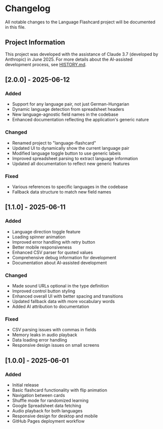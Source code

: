 # Changelog

All notable changes to the Language Flashcard project will be documented in this file.

## Project Information

This project was developed with the assistance of Claude 3.7 (developed by Anthropic) in June 2025. For more details about the AI-assisted development process, see [HISTORY.md](./HISTORY.md).

## [2.0.0] - 2025-06-12

### Added
- Support for any language pair, not just German-Hungarian
- Dynamic language detection from spreadsheet headers
- New language-agnostic field names in the codebase
- Enhanced documentation reflecting the application's generic nature

### Changed
- Renamed project to "language-flashcard"
- Updated UI to dynamically show the current language pair
- Modified language toggle button to use generic labels
- Improved spreadsheet parsing to extract language information
- Updated all documentation to reflect new generic features

### Fixed
- Various references to specific languages in the codebase
- Fallback data structure to match new field names

## [1.1.0] - 2025-06-11

### Added
- Language direction toggle feature
- Loading spinner animation
- Improved error handling with retry button
- Better mobile responsiveness
- Enhanced CSV parser for quoted values
- Comprehensive debug information for development
- Documentation about AI-assisted development

### Changed
- Made sound URLs optional in the type definition
- Improved control button styling
- Enhanced overall UI with better spacing and transitions
- Updated fallback data with more vocabulary words
- Added AI attribution to documentation

### Fixed
- CSV parsing issues with commas in fields
- Memory leaks in audio playback
- Data loading error handling
- Responsive design issues on small screens

## [1.0.0] - 2025-06-01

### Added
- Initial release
- Basic flashcard functionality with flip animation
- Navigation between cards
- Shuffle mode for randomized learning
- Google Spreadsheet data fetching
- Audio playback for both languages
- Responsive design for desktop and mobile
- GitHub Pages deployment workflow
